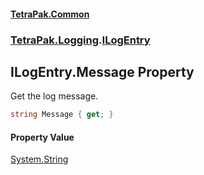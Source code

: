 #### [TetraPak.Common](index.md 'index')
### [TetraPak.Logging](TetraPak_Logging.md 'TetraPak.Logging').[ILogEntry](TetraPak_Logging_ILogEntry.md 'TetraPak.Logging.ILogEntry')
## ILogEntry.Message Property
Get the log message.  
```csharp
string Message { get; }
```
#### Property Value
[System.String](https://docs.microsoft.com/en-us/dotnet/api/System.String 'System.String')
